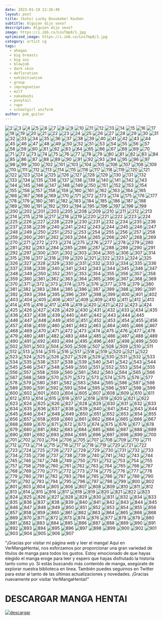 ```yaml
---
date: 2023-01-19 12:26:40
layout: post
title: (koto) Lucky Dosukebe! Kouhen
subtitle: Alguien dijo sexo?
description: Alguien dijo sexo?
image: https://i.ibb.co/LnsTmp8/1.jpg
optimized_image: https://i.ibb.co/LnsTmp8/1.jpg
category: artist cg
tags:
  - ahegao
  - big breasts
  - big ass
  - blowjob
  - dark skin
  - defloration
  - exhibitionism
  - group
  - impregnation
  - milf
  - nakadashi
  - ponytail
  - rape
  - schoolgirl uniform
author: pak_guitar
---
```


<img src="https://i.ibb.co/TT2X3t0/2.jpg" alt="2" border="0">

<img src="https://i.ibb.co/8srjfmf/3.jpg" alt="3" border="0">

<img src="https://i.ibb.co/Yhrx23S/4.jpg" alt="4" border="0">

<img src="https://i.ibb.co/ZMzzsFp/5.jpg" alt="5" border="0">

<img src="https://i.ibb.co/G3v2JV3/6.jpg" alt="6" border="0">

<img src="https://i.ibb.co/3CxzWrK/7.jpg" alt="7" border="0">

<img src="https://i.ibb.co/D7H3THk/8.jpg" alt="8" border="0">

<img src="https://i.ibb.co/qmNRnKy/9.jpg" alt="9" border="0">

<img src="https://i.ibb.co/d5JxpXQ/10.jpg" alt="10" border="0">

<img src="https://i.ibb.co/9tJ2HxB/11.jpg" alt="11" border="0">

<img src="https://i.ibb.co/gFQVtc6/12.jpg" alt="12" border="0">

<img src="https://i.ibb.co/Dzc57SR/13.jpg" alt="13" border="0">

<img src="https://i.ibb.co/zfGwZvk/14.jpg" alt="14" border="0">

<img src="https://i.ibb.co/cL3gpHj/15.jpg" alt="15" border="0">

<img src="https://i.ibb.co/FVPL8dq/16.jpg" alt="16" border="0">

<img src="https://i.ibb.co/688zbwv/17.jpg" alt="17" border="0">

<img src="https://i.ibb.co/vjJc5bM/18.jpg" alt="18" border="0">

<img src="https://i.ibb.co/xfh28zq/19.jpg" alt="19" border="0">

<img src="https://i.ibb.co/wdbsvcy/20.jpg" alt="20" border="0">

<img src="https://i.ibb.co/1dyHSc1/21.jpg" alt="21" border="0">

<img src="https://i.ibb.co/GCSV9xF/22.jpg" alt="22" border="0">

<img src="https://i.ibb.co/4mxgDSY/23.jpg" alt="23" border="0">

<img src="https://i.ibb.co/R9996B3/24.jpg" alt="24" border="0">

<img src="https://i.ibb.co/PsLtWkv/25.jpg" alt="25" border="0">

<img src="https://i.ibb.co/SN7pLtV/26.jpg" alt="26" border="0">

<img src="https://i.ibb.co/26g9s1f/27.jpg" alt="27" border="0">

<img src="https://i.ibb.co/Dk8JyDj/28.jpg" alt="28" border="0">

<img src="https://i.ibb.co/TvCWfKc/29.jpg" alt="29" border="0">

<img src="https://i.ibb.co/xHPNqWN/30.jpg" alt="30" border="0">

<img src="https://i.ibb.co/pW78tdR/31.jpg" alt="31" border="0">

<img src="https://i.ibb.co/Zz5ZGZ3/32.jpg" alt="32" border="0">

<img src="https://i.ibb.co/G7HsmxX/33.jpg" alt="33" border="0">

<img src="https://i.ibb.co/Kjktz0D/34.jpg" alt="34" border="0">

<img src="https://i.ibb.co/JHk5hvQ/35.jpg" alt="35" border="0">

<img src="https://i.ibb.co/cJ6RQBY/36.jpg" alt="36" border="0">

<img src="https://i.ibb.co/26XtRvz/37.jpg" alt="37" border="0">

<img src="https://i.ibb.co/wY6kckV/38.jpg" alt="38" border="0">

<img src="https://i.ibb.co/RvcPWS3/39.jpg" alt="39" border="0">

<img src="https://i.ibb.co/b6d7HGY/40.jpg" alt="40" border="0">

<img src="https://i.ibb.co/D9Zw8kH/41.jpg" alt="41" border="0">

<img src="https://i.ibb.co/hVjzfmn/42.jpg" alt="42" border="0">

<img src="https://i.ibb.co/C5Mmc29/43.jpg" alt="43" border="0">

<img src="https://i.ibb.co/0Bc40s0/44.jpg" alt="44" border="0">

<img src="https://i.ibb.co/CmhP4bL/45.jpg" alt="45" border="0">

<img src="https://i.ibb.co/qjpjYRV/46.jpg" alt="46" border="0">

<img src="https://i.ibb.co/X23BPsL/47.jpg" alt="47" border="0">

<img src="https://i.ibb.co/S619BWS/48.jpg" alt="48" border="0">

<img src="https://i.ibb.co/jHBnFjR/49.jpg" alt="49" border="0">

<img src="https://i.ibb.co/55s2Hzy/50.jpg" alt="50" border="0">

<img src="https://i.ibb.co/58WWKLF/52.jpg" alt="52" border="0">

<img src="https://i.ibb.co/rZF4RFw/51.jpg" alt="51" border="0">

<img src="https://i.ibb.co/QHMsdfB/53.jpg" alt="53" border="0">

<img src="https://i.ibb.co/KsPLmfQ/54.jpg" alt="54" border="0">

<img src="https://i.ibb.co/pbM250b/55.jpg" alt="55" border="0">

<img src="https://i.ibb.co/7KgwZXw/56.jpg" alt="56" border="0">

<img src="https://i.ibb.co/pWzrfFV/57.jpg" alt="57" border="0">

<img src="https://i.ibb.co/mydFdjL/58.jpg" alt="58" border="0">

<img src="https://i.ibb.co/gtxfZ7C/59.jpg" alt="59" border="0">

<img src="https://i.ibb.co/PM1jVGj/60.jpg" alt="60" border="0">

<img src="https://i.ibb.co/qrHQSF7/61.jpg" alt="61" border="0">

<img src="https://i.ibb.co/0ZH0yLh/62.jpg" alt="62" border="0">

<img src="https://i.ibb.co/DGx03Xy/63.jpg" alt="63" border="0">

<img src="https://i.ibb.co/kH71GJS/64.jpg" alt="64" border="0">

<img src="https://i.ibb.co/Y8wVKHX/65.jpg" alt="65" border="0">

<img src="https://i.ibb.co/0MQ53pQ/66.jpg" alt="66" border="0">

<img src="https://i.ibb.co/8Mp0GXX/67.jpg" alt="67" border="0">

<img src="https://i.ibb.co/fDH5JQg/68.jpg" alt="68" border="0">

<img src="https://i.ibb.co/g42VQQw/69.jpg" alt="69" border="0">

<img src="https://i.ibb.co/QjC1cN1/70.jpg" alt="70" border="0">

<img src="https://i.ibb.co/pfYQk97/71.jpg" alt="71" border="0">

<img src="https://i.ibb.co/bmy13V0/72.jpg" alt="72" border="0">

<img src="https://i.ibb.co/rc9LTrh/73.jpg" alt="73" border="0">

<img src="https://i.ibb.co/bPJh4VY/74.jpg" alt="74" border="0">

<img src="https://i.ibb.co/g35GnH1/75.jpg" alt="75" border="0">

<img src="https://i.ibb.co/6J36pjF/76.jpg" alt="76" border="0">

<img src="https://i.ibb.co/Z8KHCZ3/77.jpg" alt="77" border="0">

<img src="https://i.ibb.co/ngzmJN4/78.jpg" alt="78" border="0">

<img src="https://i.ibb.co/XXG6MT1/79.jpg" alt="79" border="0">

<img src="https://i.ibb.co/TMgb65W/80.jpg" alt="80" border="0">

<img src="https://i.ibb.co/bPxFbX2/81.jpg" alt="81" border="0">

<img src="https://i.ibb.co/ZN43XNH/82.jpg" alt="82" border="0">

<img src="https://i.ibb.co/p2jtSzK/83.jpg" alt="83" border="0">

<img src="https://i.ibb.co/w4tTtcS/84.jpg" alt="84" border="0">

<img src="https://i.ibb.co/ZH7dzYd/85.jpg" alt="85" border="0">

<img src="https://i.ibb.co/0Yz34Yt/86.jpg" alt="86" border="0">

<img src="https://i.ibb.co/wKfmRmk/87.jpg" alt="87" border="0">

<img src="https://i.ibb.co/2cRn3gQ/88.jpg" alt="88" border="0">

<img src="https://i.ibb.co/m91zwVv/89.jpg" alt="89" border="0">

<img src="https://i.ibb.co/6F3Kxk2/90.jpg" alt="90" border="0">

<img src="https://i.ibb.co/TcV1Yvz/91.jpg" alt="91" border="0">

<img src="https://i.ibb.co/JcVr4kg/92.jpg" alt="92" border="0">

<img src="https://i.ibb.co/VwswJdj/93.jpg" alt="93" border="0">

<img src="https://i.ibb.co/DYdZxHc/94.jpg" alt="94" border="0">

<img src="https://i.ibb.co/xmSvLkN/95.jpg" alt="95" border="0">

<img src="https://i.ibb.co/Bg88cz9/96.jpg" alt="96" border="0">

<img src="https://i.ibb.co/XxS0nVz/97.jpg" alt="97" border="0">

<img src="https://i.ibb.co/rww09YX/98.jpg" alt="98" border="0">

<img src="https://i.ibb.co/JzMkhCT/99.jpg" alt="99" border="0">

<img src="https://i.ibb.co/MD3jj7f/100.jpg" alt="100" border="0">

<img src="https://i.ibb.co/nnyXpQH/102.jpg" alt="102" border="0">

<img src="https://i.ibb.co/Db1JVhF/101.jpg" alt="101" border="0">

<img src="https://i.ibb.co/845dDTF/103.jpg" alt="103" border="0">

<img src="https://i.ibb.co/Tky3X7c/104.jpg" alt="104" border="0">

<img src="https://i.ibb.co/kKftF2Y/105.jpg" alt="105" border="0">

<img src="https://i.ibb.co/7rVrJDc/106.jpg" alt="106" border="0">

<img src="https://i.ibb.co/GQkPSQR/107.jpg" alt="107" border="0">

<img src="https://i.ibb.co/BPBZYZB/108.jpg" alt="108" border="0">

<img src="https://i.ibb.co/MVBLBWZ/109.jpg" alt="109" border="0">

<img src="https://i.ibb.co/9TY1qHk/110.jpg" alt="110" border="0">

<img src="https://i.ibb.co/r5ztJ2V/111.jpg" alt="111" border="0">

<img src="https://i.ibb.co/hdy8fq3/112.jpg" alt="112" border="0">

<img src="https://i.ibb.co/nBtgvqb/113.jpg" alt="113" border="0">

<img src="https://i.ibb.co/rvG6Mgy/114.jpg" alt="114" border="0">

<img src="https://i.ibb.co/swLCx2h/115.jpg" alt="115" border="0">

<img src="https://i.ibb.co/6YqQV9P/116.jpg" alt="116" border="0">

<img src="https://i.ibb.co/ZmfNsSx/117.jpg" alt="117" border="0">

<img src="https://i.ibb.co/6Z9g8mw/118.jpg" alt="118" border="0">

<img src="https://i.ibb.co/RgTNCM1/119.jpg" alt="119" border="0">

<img src="https://i.ibb.co/GCv0fD0/120.jpg" alt="120" border="0">

<img src="https://i.ibb.co/CzbXVyF/121.jpg" alt="121" border="0">

<img src="https://i.ibb.co/bJyDxz0/122.jpg" alt="122" border="0">

<img src="https://i.ibb.co/TKgqj1f/123.jpg" alt="123" border="0">

<img src="https://i.ibb.co/0DcTqJX/124.jpg" alt="124" border="0">

<img src="https://i.ibb.co/4PK0vX6/125.jpg" alt="125" border="0">

<img src="https://i.ibb.co/NWRyJcP/126.jpg" alt="126" border="0">

<img src="https://i.ibb.co/DKHYCNt/127.jpg" alt="127" border="0">

<img src="https://i.ibb.co/2KfGqWq/128.jpg" alt="128" border="0">

<img src="https://i.ibb.co/589dW2m/129.jpg" alt="129" border="0">

<img src="https://i.ibb.co/1d2WLbc/130.jpg" alt="130" border="0">

<img src="https://i.ibb.co/7jZLg09/131.jpg" alt="131" border="0">

<img src="https://i.ibb.co/rsPVgjy/132.jpg" alt="132" border="0">

<img src="https://i.ibb.co/Fbj1ZXQ/133.jpg" alt="133" border="0">

<img src="https://i.ibb.co/YjBcD2d/134.jpg" alt="134" border="0">

<img src="https://i.ibb.co/HtntvJp/135.jpg" alt="135" border="0">

<img src="https://i.ibb.co/rk7cVYd/136.jpg" alt="136" border="0">

<img src="https://i.ibb.co/7kZL3rj/137.jpg" alt="137" border="0">

<img src="https://i.ibb.co/LZdwKkW/138.jpg" alt="138" border="0">

<img src="https://i.ibb.co/L64Pm0B/139.jpg" alt="139" border="0">

<img src="https://i.ibb.co/G79DsJr/140.jpg" alt="140" border="0">

<img src="https://i.ibb.co/xz5J1Wj/141.jpg" alt="141" border="0">

<img src="https://i.ibb.co/DfK9Hyn/142.jpg" alt="142" border="0">

<img src="https://i.ibb.co/cv7zsWc/143.jpg" alt="143" border="0">

<img src="https://i.ibb.co/1JqKpZy/144.jpg" alt="144" border="0">

<img src="https://i.ibb.co/NxJH5Fz/145.jpg" alt="145" border="0">

<img src="https://i.ibb.co/Q8YBTKQ/146.jpg" alt="146" border="0">

<img src="https://i.ibb.co/rtKgwfS/147.jpg" alt="147" border="0">

<img src="https://i.ibb.co/FVPrBMQ/148.jpg" alt="148" border="0">

<img src="https://i.ibb.co/6FqF173/149.jpg" alt="149" border="0">

<img src="https://i.ibb.co/sFnr6BV/150.jpg" alt="150" border="0">

<img src="https://i.ibb.co/dL2r6Rh/151.jpg" alt="151" border="0">

<img src="https://i.ibb.co/y5ngNFc/152.jpg" alt="152" border="0">

<img src="https://i.ibb.co/bPrJDKb/153.jpg" alt="153" border="0">

<img src="https://i.ibb.co/L54t46P/154.jpg" alt="154" border="0">

<img src="https://i.ibb.co/VW8Lhrp/155.jpg" alt="155" border="0">

<img src="https://i.ibb.co/xffZnzC/156.jpg" alt="156" border="0">

<img src="https://i.ibb.co/ZJ8VQBR/157.jpg" alt="157" border="0">

<img src="https://i.ibb.co/cX25PD5/158.jpg" alt="158" border="0">

<img src="https://i.ibb.co/8M4z5HZ/159.jpg" alt="159" border="0">

<img src="https://i.ibb.co/MSdR90P/160.jpg" alt="160" border="0">

<img src="https://i.ibb.co/JnyQ0vS/161.jpg" alt="161" border="0">

<img src="https://i.ibb.co/6tCcssY/162.jpg" alt="162" border="0">

<img src="https://i.ibb.co/QjnjF0S/163.jpg" alt="163" border="0">

<img src="https://i.ibb.co/qBxk0kw/164.jpg" alt="164" border="0">

<img src="https://i.ibb.co/PWb8Z5m/165.jpg" alt="165" border="0">

<img src="https://i.ibb.co/qmGSSGk/166.jpg" alt="166" border="0">

<img src="https://i.ibb.co/7QcYK4n/167.jpg" alt="167" border="0">

<img src="https://i.ibb.co/Vp4fRWZ/168.jpg" alt="168" border="0">

<img src="https://i.ibb.co/Wy78c3w/169.jpg" alt="169" border="0">

<img src="https://i.ibb.co/xJKZJqh/170.jpg" alt="170" border="0">

<img src="https://i.ibb.co/c1SCrMV/171.jpg" alt="171" border="0">

<img src="https://i.ibb.co/X71n29M/172.jpg" alt="172" border="0">

<img src="https://i.ibb.co/bmkDpc9/173.jpg" alt="173" border="0">

<img src="https://i.ibb.co/LxfJsCc/174.jpg" alt="174" border="0">

<img src="https://i.ibb.co/8M8xzCx/175.jpg" alt="175" border="0">

<img src="https://i.ibb.co/BCPp6T5/176.jpg" alt="176" border="0">

<img src="https://i.ibb.co/2g2ScR9/177.jpg" alt="177" border="0">

<img src="https://i.ibb.co/KN9RmzP/178.jpg" alt="178" border="0">

<img src="https://i.ibb.co/XXmd85k/179.jpg" alt="179" border="0">

<img src="https://i.ibb.co/5vSCWKS/180.jpg" alt="180" border="0">

<img src="https://i.ibb.co/rxdHQLW/181.jpg" alt="181" border="0">

<img src="https://i.ibb.co/bXQnKBB/182.jpg" alt="182" border="0">

<img src="https://i.ibb.co/LzhFBrC/183.jpg" alt="183" border="0">

<img src="https://i.ibb.co/3MGxQch/184.jpg" alt="184" border="0">

<img src="https://i.ibb.co/L5kRY4v/185.jpg" alt="185" border="0">

<img src="https://i.ibb.co/g9R2qL1/186.jpg" alt="186" border="0">

<img src="https://i.ibb.co/sgdFK0r/187.jpg" alt="187" border="0">

<img src="https://i.ibb.co/wQSZ8Pc/188.jpg" alt="188" border="0">

<img src="https://i.ibb.co/MhkV2fM/189.jpg" alt="189" border="0">

<img src="https://i.ibb.co/2c05ZVr/190.jpg" alt="190" border="0">

<img src="https://i.ibb.co/N3nPkvb/191.jpg" alt="191" border="0">

<img src="https://i.ibb.co/zXQ1SjH/192.jpg" alt="192" border="0">

<img src="https://i.ibb.co/r6rb8NC/193.jpg" alt="193" border="0">

<img src="https://i.ibb.co/tY2cfW4/194.jpg" alt="194" border="0">

<img src="https://i.ibb.co/wSFb6ZN/195.jpg" alt="195" border="0">

<img src="https://i.ibb.co/hWV1dv8/196.jpg" alt="196" border="0">

<img src="https://i.ibb.co/hR9knXV/197.jpg" alt="197" border="0">

<img src="https://i.ibb.co/b1T3jJk/198.jpg" alt="198" border="0">

<img src="https://i.ibb.co/jgbNFCW/199.jpg" alt="199" border="0">

<img src="https://i.ibb.co/185LR9Y/200.jpg" alt="200" border="0">

<img src="https://i.ibb.co/dcB7Cqt/202.jpg" alt="202" border="0">

<img src="https://i.ibb.co/C2wqhBg/201.jpg" alt="201" border="0">

<img src="https://i.ibb.co/XkwmVzk/203.jpg" alt="203" border="0">

<img src="https://i.ibb.co/ZLcZDnM/205.jpg" alt="205" border="0">

<img src="https://i.ibb.co/NtYXtQ0/208.jpg" alt="208" border="0">

<img src="https://i.ibb.co/2v9DPrq/209.jpg" alt="209" border="0">

<img src="https://i.ibb.co/12jgWRf/210.jpg" alt="210" border="0">

<img src="https://i.ibb.co/MC4xMKR/211.jpg" alt="211" border="0">

<img src="https://i.ibb.co/XFSrBXh/212.jpg" alt="212" border="0">

<img src="https://i.ibb.co/rsfM9Sy/213.jpg" alt="213" border="0">

<img src="https://i.ibb.co/K2xkGrQ/214.jpg" alt="214" border="0">

<img src="https://i.ibb.co/cbRL2g2/215.jpg" alt="215" border="0">

<img src="https://i.ibb.co/Y0jx43y/216.jpg" alt="216" border="0">

<img src="https://i.ibb.co/fvnjkXq/217.jpg" alt="217" border="0">

<img src="https://i.ibb.co/2jLN1JJ/218.jpg" alt="218" border="0">

<img src="https://i.ibb.co/j4kprKc/219.jpg" alt="219" border="0">

<img src="https://i.ibb.co/s2fcYSs/220.jpg" alt="220" border="0">

<img src="https://i.ibb.co/Wy1vSg0/221.jpg" alt="221" border="0">

<img src="https://i.ibb.co/nr6bjBY/222.jpg" alt="222" border="0">

<img src="https://i.ibb.co/JjqwsLh/223.jpg" alt="223" border="0">

<img src="https://i.ibb.co/7bdgrFm/224.jpg" alt="224" border="0">

<img src="https://i.ibb.co/gwKDjst/225.jpg" alt="225" border="0">

<img src="https://i.ibb.co/KLBqNHj/226.jpg" alt="226" border="0">

<img src="https://i.ibb.co/JdRpzLB/227.jpg" alt="227" border="0">

<img src="https://i.ibb.co/7WsyZbV/228.jpg" alt="228" border="0">

<img src="https://i.ibb.co/Qm4p1Dv/229.jpg" alt="229" border="0">

<img src="https://i.ibb.co/YRb8YNw/230.jpg" alt="230" border="0">

<img src="https://i.ibb.co/hcmQFg3/231.jpg" alt="231" border="0">

<img src="https://i.ibb.co/7xfgvW9/232.jpg" alt="232" border="0">

<img src="https://i.ibb.co/gDxVK3T/234.jpg" alt="234" border="0">

<img src="https://i.ibb.co/rQk5yXc/235.jpg" alt="235" border="0">

<img src="https://i.ibb.co/cCYntCZ/236.jpg" alt="236" border="0">

<img src="https://i.ibb.co/YRjC08F/237.jpg" alt="237" border="0">

<img src="https://i.ibb.co/1nzWgFv/238.jpg" alt="238" border="0">

<img src="https://i.ibb.co/4j5gscf/239.jpg" alt="239" border="0">

<img src="https://i.ibb.co/bBhgNCL/240.jpg" alt="240" border="0">

<img src="https://i.ibb.co/X73jV7Y/241.jpg" alt="241" border="0">

<img src="https://i.ibb.co/smVJjyz/242.jpg" alt="242" border="0">

<img src="https://i.ibb.co/gJj7q88/243.jpg" alt="243" border="0">

<img src="https://i.ibb.co/N3PB4N7/244.jpg" alt="244" border="0">

<img src="https://i.ibb.co/qmCFMDD/245.jpg" alt="245" border="0">

<img src="https://i.ibb.co/c6YBN1b/246.jpg" alt="246" border="0">

<img src="https://i.ibb.co/3c8L26d/247.jpg" alt="247" border="0">

<img src="https://i.ibb.co/KKxbLms/248.jpg" alt="248" border="0">

<img src="https://i.ibb.co/Vpmdn2T/249.jpg" alt="249" border="0">

<img src="https://i.ibb.co/WB40CJS/250.jpg" alt="250" border="0">

<img src="https://i.ibb.co/HVQZ7zW/251.jpg" alt="251" border="0">

<img src="https://i.ibb.co/yq2qqrv/252.jpg" alt="252" border="0">

<img src="https://i.ibb.co/HHJhyjd/253.jpg" alt="253" border="0">

<img src="https://i.ibb.co/dM4c1yJ/254.jpg" alt="254" border="0">

<img src="https://i.ibb.co/XWnrGzX/255.jpg" alt="255" border="0">

<img src="https://i.ibb.co/QkKBVSJ/256.jpg" alt="256" border="0">

<img src="https://i.ibb.co/N1JzSnd/257.jpg" alt="257" border="0">

<img src="https://i.ibb.co/DG2gvQd/258.jpg" alt="258" border="0">

<img src="https://i.ibb.co/TBhT2kk/259.jpg" alt="259" border="0">

<img src="https://i.ibb.co/Zc4mWx8/260.jpg" alt="260" border="0">

<img src="https://i.ibb.co/PTZKDQH/261.jpg" alt="261" border="0">

<img src="https://i.ibb.co/gRLDxtP/262.jpg" alt="262" border="0">

<img src="https://i.ibb.co/Wn6gwz6/263.jpg" alt="263" border="0">

<img src="https://i.ibb.co/M247Y0V/264.jpg" alt="264" border="0">

<img src="https://i.ibb.co/QCJfTMg/265.jpg" alt="265" border="0">

<img src="https://i.ibb.co/BskgXYq/266.jpg" alt="266" border="0">

<img src="https://i.ibb.co/kKJSpZV/267.jpg" alt="267" border="0">

<img src="https://i.ibb.co/QrC6D0J/268.jpg" alt="268" border="0">

<img src="https://i.ibb.co/gjZVRHC/269.jpg" alt="269" border="0">

<img src="https://i.ibb.co/zVFZN5Q/270.jpg" alt="270" border="0">

<img src="https://i.ibb.co/CvTdbVS/271.jpg" alt="271" border="0">

<img src="https://i.ibb.co/Mg3gt7z/272.jpg" alt="272" border="0">

<img src="https://i.ibb.co/bP75Kz6/273.jpg" alt="273" border="0">

<img src="https://i.ibb.co/nmKD2tw/274.jpg" alt="274" border="0">

<img src="https://i.ibb.co/sHbrjgM/275.jpg" alt="275" border="0">

<img src="https://i.ibb.co/3NQVZ3X/276.jpg" alt="276" border="0">

<img src="https://i.ibb.co/dMNqSQY/277.jpg" alt="277" border="0">

<img src="https://i.ibb.co/XFQs9Y0/278.jpg" alt="278" border="0">

<img src="https://i.ibb.co/QX29j5n/279.jpg" alt="279" border="0">

<img src="https://i.ibb.co/4SKLY5L/280.jpg" alt="280" border="0">

<img src="https://i.ibb.co/WPQGZd7/281.jpg" alt="281" border="0">

<img src="https://i.ibb.co/Bt0yXqV/282.jpg" alt="282" border="0">

<img src="https://i.ibb.co/vzT0zt8/283.jpg" alt="283" border="0">

<img src="https://i.ibb.co/ZGSm0CQ/284.jpg" alt="284" border="0">

<img src="https://i.ibb.co/GtxGXVD/285.jpg" alt="285" border="0">

<img src="https://i.ibb.co/MBXN0Gj/286.jpg" alt="286" border="0">

<img src="https://i.ibb.co/k5CZ5r1/287.jpg" alt="287" border="0">

<img src="https://i.ibb.co/98LNc48/288.jpg" alt="288" border="0">

<img src="https://i.ibb.co/0QCNZrC/289.jpg" alt="289" border="0">

<img src="https://i.ibb.co/jwh9ZGr/290.jpg" alt="290" border="0">

<img src="https://i.ibb.co/NZjxNz5/291.jpg" alt="291" border="0">

<img src="https://i.ibb.co/kggfCM1/292.jpg" alt="292" border="0">

<img src="https://i.ibb.co/K9BCNNF/297.jpg" alt="297" border="0">

<img src="https://i.ibb.co/72w7c7m/300.jpg" alt="300" border="0">

<img src="https://i.ibb.co/WsN3KrP/301.jpg" alt="301" border="0">

<img src="https://i.ibb.co/37D5qwW/302.jpg" alt="302" border="0">

<img src="https://i.ibb.co/6gXwttS/303.jpg" alt="303" border="0">

<img src="https://i.ibb.co/b58NGy5/304.jpg" alt="304" border="0">

<img src="https://i.ibb.co/PcM5WHr/305.jpg" alt="305" border="0">

<img src="https://i.ibb.co/5LCTJhJ/306.jpg" alt="306" border="0">

<img src="https://i.ibb.co/N2kRdtC/307.jpg" alt="307" border="0">

<img src="https://i.ibb.co/6NzwKKv/314.jpg" alt="314" border="0">

<img src="https://i.ibb.co/MNfN4xf/315.jpg" alt="315" border="0">

<img src="https://i.ibb.co/SrDVdP1/316.jpg" alt="316" border="0">

<img src="https://i.ibb.co/vBYYy7S/317.jpg" alt="317" border="0">

<img src="https://i.ibb.co/MRXJzKv/318.jpg" alt="318" border="0">

<img src="https://i.ibb.co/k9mr476/319.jpg" alt="319" border="0">

<img src="https://i.ibb.co/q9tS1RC/320.jpg" alt="320" border="0">

<img src="https://i.ibb.co/1qXxYTw/321.jpg" alt="321" border="0">

<img src="https://i.ibb.co/dkLCsn9/322.jpg" alt="322" border="0">

<img src="https://i.ibb.co/0yF3SRr/323.jpg" alt="323" border="0">

<img src="https://i.ibb.co/mqZ2bm4/324.jpg" alt="324" border="0">

<img src="https://i.ibb.co/N1fFD9m/325.jpg" alt="325" border="0">

<img src="https://i.ibb.co/MkLx5Rk/326.jpg" alt="326" border="0">

<img src="https://i.ibb.co/4Jts28J/327.jpg" alt="327" border="0">

<img src="https://i.ibb.co/y0Phxxy/328.jpg" alt="328" border="0">

<img src="https://i.ibb.co/WBDSCcK/329.jpg" alt="329" border="0">

<img src="https://i.ibb.co/9rxrgBK/330.jpg" alt="330" border="0">

<img src="https://i.ibb.co/VJrD0Th/331.jpg" alt="331" border="0">

<img src="https://i.ibb.co/w0qDm59/332.jpg" alt="332" border="0">

<img src="https://i.ibb.co/sPNC4DV/333.jpg" alt="333" border="0">

<img src="https://i.ibb.co/9vLfyLh/334.jpg" alt="334" border="0">

<img src="https://i.ibb.co/4MBBRPy/335.jpg" alt="335" border="0">

<img src="https://i.ibb.co/XZHk078/336.jpg" alt="336" border="0">

<img src="https://i.ibb.co/xJHzvCF/337.jpg" alt="337" border="0">

<img src="https://i.ibb.co/nf5kVM8/338.jpg" alt="338" border="0">

<img src="https://i.ibb.co/N6mdNjV/339.jpg" alt="339" border="0">

<img src="https://i.ibb.co/XY59n39/340.jpg" alt="340" border="0">

<img src="https://i.ibb.co/5LgVCpD/341.jpg" alt="341" border="0">

<img src="https://i.ibb.co/2nxhZYx/342.jpg" alt="342" border="0">

<img src="https://i.ibb.co/y4Bggqj/343.jpg" alt="343" border="0">

<img src="https://i.ibb.co/2kcRdQT/344.jpg" alt="344" border="0">

<img src="https://i.ibb.co/zJKYXR9/345.jpg" alt="345" border="0">

<img src="https://i.ibb.co/4Zxxy7Y/346.jpg" alt="346" border="0">

<img src="https://i.ibb.co/RP0hK6T/347.jpg" alt="347" border="0">

<img src="https://i.ibb.co/XV0fMDT/348.jpg" alt="348" border="0">

<img src="https://i.ibb.co/FHnCFnj/349.jpg" alt="349" border="0">

<img src="https://i.ibb.co/x3J8ybj/350.jpg" alt="350" border="0">

<img src="https://i.ibb.co/2h4L98d/352.jpg" alt="352" border="0">

<img src="https://i.ibb.co/YyW6KSW/351.jpg" alt="351" border="0">

<img src="https://i.ibb.co/KGs5QRN/353.jpg" alt="353" border="0">

<img src="https://i.ibb.co/gwJg428/354.jpg" alt="354" border="0">

<img src="https://i.ibb.co/jWWzQsp/355.jpg" alt="355" border="0">

<img src="https://i.ibb.co/PryhKrB/356.jpg" alt="356" border="0">

<img src="https://i.ibb.co/DbdQh0V/357.jpg" alt="357" border="0">

<img src="https://i.ibb.co/KqD6SS7/358.jpg" alt="358" border="0">

<img src="https://i.ibb.co/symH1HG/359.jpg" alt="359" border="0">

<img src="https://i.ibb.co/tcPgBCb/360.jpg" alt="360" border="0">

<img src="https://i.ibb.co/R2TQ36v/361.jpg" alt="361" border="0">

<img src="https://i.ibb.co/tKkRBjK/362.jpg" alt="362" border="0">

<img src="https://i.ibb.co/NYc2pDX/363.jpg" alt="363" border="0">

<img src="https://i.ibb.co/TqkGkzn/364.jpg" alt="364" border="0">

<img src="https://i.ibb.co/FmPwzC4/365.jpg" alt="365" border="0">

<img src="https://i.ibb.co/tm48YcF/366.jpg" alt="366" border="0">

<img src="https://i.ibb.co/tzkz6cV/367.jpg" alt="367" border="0">

<img src="https://i.ibb.co/pnJRsb8/368.jpg" alt="368" border="0">

<img src="https://i.ibb.co/C7cmF3s/369.jpg" alt="369" border="0">

<img src="https://i.ibb.co/Lg7GLfy/370.jpg" alt="370" border="0">

<img src="https://i.ibb.co/qJzSKtB/371.jpg" alt="371" border="0">

<img src="https://i.ibb.co/0fm6NTp/372.jpg" alt="372" border="0">

<img src="https://i.ibb.co/Y7vYQWF/373.jpg" alt="373" border="0">

<img src="https://i.ibb.co/nfPwtQ0/374.jpg" alt="374" border="0">

<img src="https://i.ibb.co/s2YpnFG/375.jpg" alt="375" border="0">

<img src="https://i.ibb.co/rd3wgNp/376.jpg" alt="376" border="0">

<img src="https://i.ibb.co/9Yx13TN/377.jpg" alt="377" border="0">

<img src="https://i.ibb.co/RYDNqTW/378.jpg" alt="378" border="0">

<img src="https://i.ibb.co/cCZ09KF/379.jpg" alt="379" border="0">

<img src="https://i.ibb.co/NppgTbp/380.jpg" alt="380" border="0">

<img src="https://i.ibb.co/hBkX3rS/381.jpg" alt="381" border="0">

<img src="https://i.ibb.co/prPDqJF/382.jpg" alt="382" border="0">

<img src="https://i.ibb.co/9n1m9rx/383.jpg" alt="383" border="0">

<img src="https://i.ibb.co/sPpWcyv/384.jpg" alt="384" border="0">

<img src="https://i.ibb.co/yXT2pVb/385.jpg" alt="385" border="0">

<img src="https://i.ibb.co/tKr9qpR/386.jpg" alt="386" border="0">

<img src="https://i.ibb.co/L9Yf81n/387.jpg" alt="387" border="0">

<img src="https://i.ibb.co/2tvbcbB/389.jpg" alt="389" border="0">

<img src="https://i.ibb.co/ZhmDfCb/388.jpg" alt="388" border="0">

<img src="https://i.ibb.co/hgNw4B2/390.jpg" alt="390" border="0">

<img src="https://i.ibb.co/7Ng8QR5/391.jpg" alt="391" border="0">

<img src="https://i.ibb.co/NCfnf7N/392.jpg" alt="392" border="0">

<img src="https://i.ibb.co/gWwSHyh/393.jpg" alt="393" border="0">

<img src="https://i.ibb.co/4fY38ft/394.jpg" alt="394" border="0">

<img src="https://i.ibb.co/n7VXCTQ/395.jpg" alt="395" border="0">

<img src="https://i.ibb.co/54pfXbP/396.jpg" alt="396" border="0">

<img src="https://i.ibb.co/th3z5H1/397.jpg" alt="397" border="0">

<img src="https://i.ibb.co/y6GYHSC/398.jpg" alt="398" border="0">

<img src="https://i.ibb.co/wN01n3v/399.jpg" alt="399" border="0">

<img src="https://i.ibb.co/TWW2hjt/400.jpg" alt="400" border="0">

<img src="https://i.ibb.co/1M6sQLw/401.jpg" alt="401" border="0">

<img src="https://i.ibb.co/cx6JcqW/402.jpg" alt="402" border="0">

<img src="https://i.ibb.co/pjWG32D/403.jpg" alt="403" border="0">

<img src="https://i.ibb.co/C6F2FcQ/404.jpg" alt="404" border="0">

<img src="https://i.ibb.co/nmgkNyB/405.jpg" alt="405" border="0">

<img src="https://i.ibb.co/yNPMNBG/406.jpg" alt="406" border="0">

<img src="https://i.ibb.co/D5CxzDy/407.jpg" alt="407" border="0">

<img src="https://i.ibb.co/4TJWnWC/408.jpg" alt="408" border="0">

<img src="https://i.ibb.co/10KGBkG/409.jpg" alt="409" border="0">

<img src="https://i.ibb.co/KD2T1YS/410.jpg" alt="410" border="0">

<img src="https://i.ibb.co/7nkp9Cz/411.jpg" alt="411" border="0">

<img src="https://i.ibb.co/94yvdPz/412.jpg" alt="412" border="0">

<img src="https://i.ibb.co/CHWBqLh/413.jpg" alt="413" border="0">

<img src="https://i.ibb.co/74sNCYp/414.jpg" alt="414" border="0">

<img src="https://i.ibb.co/WnN0gfY/415.jpg" alt="415" border="0">

<img src="https://i.ibb.co/VjRgZhK/416.jpg" alt="416" border="0">

<img src="https://i.ibb.co/qnHzrsX/417.jpg" alt="417" border="0">

<img src="https://i.ibb.co/48GSvwF/418.jpg" alt="418" border="0">

<img src="https://i.ibb.co/rvfdyFx/419.jpg" alt="419" border="0">

<img src="https://i.ibb.co/BZc5j0Z/420.jpg" alt="420" border="0">


<img src="https://i.ibb.co/nM14wZn/421.jpg" alt="421" border="0">

<img src="https://i.ibb.co/Tgv6PHY/422.jpg" alt="422" border="0">

<img src="https://i.ibb.co/swD40w6/423.jpg" alt="423" border="0">

<img src="https://i.ibb.co/tCvPWGJ/424.jpg" alt="424" border="0">

<img src="https://i.ibb.co/Z2H3ygd/425.jpg" alt="425" border="0">

<img src="https://i.ibb.co/6XDbzJB/426.jpg" alt="426" border="0">

<img src="https://i.ibb.co/93hNhS7/427.jpg" alt="427" border="0">

<img src="https://i.ibb.co/Fn9zQXv/428.jpg" alt="428" border="0">

<img src="https://i.ibb.co/hZ9PQmS/429.jpg" alt="429" border="0">

<img src="https://i.ibb.co/wQqGtCt/430.jpg" alt="430" border="0">

<img src="https://i.ibb.co/pdS670J/431.jpg" alt="431" border="0">

<img src="https://i.ibb.co/hs2wK6N/432.jpg" alt="432" border="0">

<img src="https://i.ibb.co/bFSRVTn/433.jpg" alt="433" border="0">

<img src="https://i.ibb.co/5GSHdsW/434.jpg" alt="434" border="0">

<img src="https://i.ibb.co/JmTVf7Q/435.jpg" alt="435" border="0">

<img src="https://i.ibb.co/Hr8cHwX/436.jpg" alt="436" border="0">

<img src="https://i.ibb.co/zG3dG2g/437.jpg" alt="437" border="0">

<img src="https://i.ibb.co/Nsvmy0N/438.jpg" alt="438" border="0">

<img src="https://i.ibb.co/jrtqhDv/439.jpg" alt="439" border="0">

<img src="https://i.ibb.co/VvWY2pr/440.jpg" alt="440" border="0">

<img src="https://i.ibb.co/98zVdF7/441.jpg" alt="441" border="0">

<img src="https://i.ibb.co/NWYL4YQ/442.jpg" alt="442" border="0">

<img src="https://i.ibb.co/CJzwThq/443.jpg" alt="443" border="0">

<img src="https://i.ibb.co/CM4BXCj/444.jpg" alt="444" border="0">

<img src="https://i.ibb.co/5vzHKNs/445.jpg" alt="445" border="0">

<img src="https://i.ibb.co/JmfXyHX/446.jpg" alt="446" border="0">

<img src="https://i.ibb.co/YRmWyBY/447.jpg" alt="447" border="0">

<img src="https://i.ibb.co/D5t1dTv/448.jpg" alt="448" border="0">

<img src="https://i.ibb.co/LhfqVzS/449.jpg" alt="449" border="0">

<img src="https://i.ibb.co/YQYdgHp/450.jpg" alt="450" border="0">

<img src="https://i.ibb.co/LpG8tVt/451.jpg" alt="451" border="0">

<img src="https://i.ibb.co/nDR24W0/452.jpg" alt="452" border="0">

<img src="https://i.ibb.co/FhW3Vcs/453.jpg" alt="453" border="0">

<img src="https://i.ibb.co/Jk2Hrvp/454.jpg" alt="454" border="0">

<img src="https://i.ibb.co/RP2Khfn/455.jpg" alt="455" border="0">

<img src="https://i.ibb.co/NSGgBLd/456.jpg" alt="456" border="0">

<img src="https://i.ibb.co/g6CLFMT/457.jpg" alt="457" border="0">

<img src="https://i.ibb.co/2hsVs4K/458.jpg" alt="458" border="0">

<img src="https://i.ibb.co/bv931v3/459.jpg" alt="459" border="0">

<img src="https://i.ibb.co/5BwHCWB/460.jpg" alt="460" border="0">

<img src="https://i.ibb.co/ZVSKsDG/461.jpg" alt="461" border="0">

<img src="https://i.ibb.co/wJQNc0K/462.jpg" alt="462" border="0">

<img src="https://i.ibb.co/sPWX1Zj/463.jpg" alt="463" border="0">

<img src="https://i.ibb.co/25TJQsS/464.jpg" alt="464" border="0">

<img src="https://i.ibb.co/fCLjKh9/465.jpg" alt="465" border="0">

<img src="https://i.ibb.co/ZYyWcBJ/466.jpg" alt="466" border="0">

<img src="https://i.ibb.co/Kzp1dRN/467.jpg" alt="467" border="0">

<img src="https://i.ibb.co/DRF327P/468.jpg" alt="468" border="0">

<img src="https://i.ibb.co/G2tyNcx/469.jpg" alt="469" border="0">

<img src="https://i.ibb.co/6gZsQFY/470.jpg" alt="470" border="0">

<img src="https://i.ibb.co/9hqxX36/471.jpg" alt="471" border="0">

<img src="https://i.ibb.co/2Y7FYkL/472.jpg" alt="472" border="0">

<img src="https://i.ibb.co/YTVvrHR/473.jpg" alt="473" border="0">

<img src="https://i.ibb.co/ZxyNLRy/474.jpg" alt="474" border="0">

<img src="https://i.ibb.co/JxQKpqP/475.jpg" alt="475" border="0">

<img src="https://i.ibb.co/zrV9Cq9/476.jpg" alt="476" border="0">

<img src="https://i.ibb.co/G2Ft3vM/477.jpg" alt="477" border="0">

<img src="https://i.ibb.co/TL40PXX/478.jpg" alt="478" border="0">

<img src="https://i.ibb.co/Wt5gf1H/479.jpg" alt="479" border="0">

<img src="https://i.ibb.co/dPrgymc/480.jpg" alt="480" border="0">

<img src="https://i.ibb.co/7vdJs67/481.jpg" alt="481" border="0">

<img src="https://i.ibb.co/XYxKmX2/482.jpg" alt="482" border="0">

<img src="https://i.ibb.co/Hnrv7Px/483.jpg" alt="483" border="0">

<img src="https://i.ibb.co/bBsvZ2s/484.jpg" alt="484" border="0">

<img src="https://i.ibb.co/VV0DgJJ/485.jpg" alt="485" border="0">

<img src="https://i.ibb.co/BrZkW2J/486.jpg" alt="486" border="0">

<img src="https://i.ibb.co/wQfkt4h/487.jpg" alt="487" border="0">

<img src="https://i.ibb.co/TYH4qBT/488.jpg" alt="488" border="0">

<img src="https://i.ibb.co/qRRSY31/489.jpg" alt="489" border="0">

<img src="https://i.ibb.co/tYDzkQY/490.jpg" alt="490" border="0">

<img src="https://i.ibb.co/jwnWwQf/491.jpg" alt="491" border="0">

<img src="https://i.ibb.co/9GTcqPb/492.jpg" alt="492" border="0">

<img src="https://i.ibb.co/0fBhCmC/493.jpg" alt="493" border="0">

<img src="https://i.ibb.co/jf0gRRz/494.jpg" alt="494" border="0">

<img src="https://i.ibb.co/CV9GDMF/495.jpg" alt="495" border="0">

<img src="https://i.ibb.co/KFCWB3k/496.jpg" alt="496" border="0">

<img src="https://i.ibb.co/6ms7TBT/497.jpg" alt="497" border="0">

<img src="https://i.ibb.co/192tnHv/498.jpg" alt="498" border="0">

<img src="https://i.ibb.co/C8gXRsC/499.jpg" alt="499" border="0">

<img src="https://i.ibb.co/8zRsYHz/500.jpg" alt="500" border="0">

<img src="https://i.ibb.co/6Hz0wx0/502.jpg" alt="502" border="0">

<img src="https://i.ibb.co/x2mM40V/501.jpg" alt="501" border="0">

<img src="https://i.ibb.co/RjRxXMz/503.jpg" alt="503" border="0">

<img src="https://i.ibb.co/597ZcHy/504.jpg" alt="504" border="0">

<img src="https://i.ibb.co/bXdbgLk/505.jpg" alt="505" border="0">

<img src="https://i.ibb.co/K9gGtx4/506.jpg" alt="506" border="0">

<img src="https://i.ibb.co/WVwkfGj/507.jpg" alt="507" border="0">

<img src="https://i.ibb.co/DQV8rqw/508.jpg" alt="508" border="0">

<img src="https://i.ibb.co/c2mY9Sc/509.jpg" alt="509" border="0">

<img src="https://i.ibb.co/fS5gx1h/510.jpg" alt="510" border="0">

<img src="https://i.ibb.co/DKpxv7R/511.jpg" alt="511" border="0">

<img src="https://i.ibb.co/J31xFSQ/512.jpg" alt="512" border="0">

<img src="https://i.ibb.co/nRG3bq4/513.jpg" alt="513" border="0">

<img src="https://i.ibb.co/wgm282y/514.jpg" alt="514" border="0">

<img src="https://i.ibb.co/LdWk9pY/515.jpg" alt="515" border="0">

<img src="https://i.ibb.co/2WBF1B6/516.jpg" alt="516" border="0">

<img src="https://i.ibb.co/ZKzLVfZ/517.jpg" alt="517" border="0">

<img src="https://i.ibb.co/sgvQb5j/518.jpg" alt="518" border="0">

<img src="https://i.ibb.co/vLkm73D/519.jpg" alt="519" border="0">

<img src="https://i.ibb.co/nPzBdcF/520.jpg" alt="520" border="0">

<img src="https://i.ibb.co/yd44v9h/521.jpg" alt="521" border="0">

<img src="https://i.ibb.co/QpYBnhf/522.jpg" alt="522" border="0">

<img src="https://i.ibb.co/pjdSY1J/523.jpg" alt="523" border="0">

<img src="https://i.ibb.co/RSByy6C/524.jpg" alt="524" border="0">

<img src="https://i.ibb.co/PjhJ9Z9/525.jpg" alt="525" border="0">

<img src="https://i.ibb.co/kHmyyJV/526.jpg" alt="526" border="0">

<img src="https://i.ibb.co/Dr7c9nL/527.jpg" alt="527" border="0">

<img src="https://i.ibb.co/R9HDR5Q/528.jpg" alt="528" border="0">

<img src="https://i.ibb.co/CsxNG7D/529.jpg" alt="529" border="0">

<img src="https://i.ibb.co/hsDfvDz/530.jpg" alt="530" border="0">

<img src="https://i.ibb.co/nkJsMbn/531.jpg" alt="531" border="0">

<img src="https://i.ibb.co/5v2bQMN/532.jpg" alt="532" border="0">

<img src="https://i.ibb.co/7KHg455/533.jpg" alt="533" border="0">

<img src="https://i.ibb.co/0qf4Nvz/534.jpg" alt="534" border="0">

<img src="https://i.ibb.co/q0XDWbY/535.jpg" alt="535" border="0">

<img src="https://i.ibb.co/QcfR1cG/536.jpg" alt="536" border="0">

<img src="https://i.ibb.co/Fq1fNtV/537.jpg" alt="537" border="0">

<img src="https://i.ibb.co/yf7bycG/538.jpg" alt="538" border="0">

<img src="https://i.ibb.co/mDwBDmp/539.jpg" alt="539" border="0">

<img src="https://i.ibb.co/y56rtbb/540.jpg" alt="540" border="0">

<img src="https://i.ibb.co/SNLr1HL/541.jpg" alt="541" border="0">

<img src="https://i.ibb.co/51PCKZc/542.jpg" alt="542" border="0">

<img src="https://i.ibb.co/4g9VsCM/543.jpg" alt="543" border="0">

<img src="https://i.ibb.co/VgdwPV5/544.jpg" alt="544" border="0">

<img src="https://i.ibb.co/0JN5zsh/545.jpg" alt="545" border="0">

<img src="https://i.ibb.co/h11Bppd/546.jpg" alt="546" border="0">

<img src="https://i.ibb.co/p3qwMKW/547.jpg" alt="547" border="0">

<img src="https://i.ibb.co/s9C1cCL/548.jpg" alt="548" border="0">

<img src="https://i.ibb.co/JFVqZwy/549.jpg" alt="549" border="0">

<img src="https://i.ibb.co/r76CGPG/550.jpg" alt="550" border="0">

<img src="https://i.ibb.co/k2vrTbW/551.jpg" alt="551" border="0">

<img src="https://i.ibb.co/zFbKrc4/552.jpg" alt="552" border="0">

<img src="https://i.ibb.co/B2CCN7b/553.jpg" alt="553" border="0">

<img src="https://i.ibb.co/sWw0Fwg/554.jpg" alt="554" border="0">

<img src="https://i.ibb.co/PzRc7YF/555.jpg" alt="555" border="0">

<img src="https://i.ibb.co/xKbKqBf/556.jpg" alt="556" border="0">

<img src="https://i.ibb.co/s6tbjq5/557.jpg" alt="557" border="0">

<img src="https://i.ibb.co/gSf2Fb4/558.jpg" alt="558" border="0">

<img src="https://i.ibb.co/1JQfk3v/559.jpg" alt="559" border="0">

<img src="https://i.ibb.co/10JTLvt/560.jpg" alt="560" border="0">

<img src="https://i.ibb.co/vdVFFHL/561.jpg" alt="561" border="0">

<img src="https://i.ibb.co/Vtjn9Bz/562.jpg" alt="562" border="0">

<img src="https://i.ibb.co/T2m2PHT/563.jpg" alt="563" border="0">

<img src="https://i.ibb.co/gvJvNKv/564.jpg" alt="564" border="0">

<img src="https://i.ibb.co/tZ65Xhd/565.jpg" alt="565" border="0">

<img src="https://i.ibb.co/SrkjDQj/566.jpg" alt="566" border="0">

<img src="https://i.ibb.co/qpm9BPs/567.jpg" alt="567" border="0">

<img src="https://i.ibb.co/9hnQhrK/568.jpg" alt="568" border="0">

<img src="https://i.ibb.co/xYWsZx7/569.jpg" alt="569" border="0">

<img src="https://i.ibb.co/d7r5KfX/570.jpg" alt="570" border="0">

<img src="https://i.ibb.co/BZW7hsc/571.jpg" alt="571" border="0">

<img src="https://i.ibb.co/NYQ3Yp4/572.jpg" alt="572" border="0">

<img src="https://i.ibb.co/w7KhR1s/573.jpg" alt="573" border="0">

<img src="https://i.ibb.co/Jmw0vqR/574.jpg" alt="574" border="0">

<img src="https://i.ibb.co/yq6fGPP/575.jpg" alt="575" border="0">

<img src="https://i.ibb.co/d039FYm/576.jpg" alt="576" border="0">

<img src="https://i.ibb.co/t2syYLL/577.jpg" alt="577" border="0">

<img src="https://i.ibb.co/F5nDL0Y/578.jpg" alt="578" border="0">

<img src="https://i.ibb.co/VtF3d7C/579.jpg" alt="579" border="0">

<img src="https://i.ibb.co/1GSw2KW/580.jpg" alt="580" border="0">

<img src="https://i.ibb.co/Bwck0Fd/581.jpg" alt="581" border="0">

<img src="https://i.ibb.co/CWyYcFg/582.jpg" alt="582" border="0">

<img src="https://i.ibb.co/1QjyMjH/583.jpg" alt="583" border="0">

<img src="https://i.ibb.co/XYQFnKP/584.jpg" alt="584" border="0">

<img src="https://i.ibb.co/qdKpqr8/585.jpg" alt="585" border="0">

<img src="https://i.ibb.co/7W9yXYZ/586.jpg" alt="586" border="0">

<img src="https://i.ibb.co/GpSZp8b/587.jpg" alt="587" border="0">

<img src="https://i.ibb.co/0X9zsYt/588.jpg" alt="588" border="0">

<img src="https://i.ibb.co/QXFrG8D/589.jpg" alt="589" border="0">

<img src="https://i.ibb.co/dBHFnJ0/590.jpg" alt="590" border="0">

<img src="https://i.ibb.co/vz3X8Yk/591.jpg" alt="591" border="0">

<img src="https://i.ibb.co/1zV61X3/592.jpg" alt="592" border="0">

<img src="https://i.ibb.co/7GbQwD3/593.jpg" alt="593" border="0">

<img src="https://i.ibb.co/N9HGNJf/594.jpg" alt="594" border="0">

<img src="https://i.ibb.co/WnvLNbZ/595.jpg" alt="595" border="0">

<img src="https://i.ibb.co/L1h9bYs/596.jpg" alt="596" border="0">

<img src="https://i.ibb.co/mqKJvL6/597.jpg" alt="597" border="0">

<img src="https://i.ibb.co/jJLK8q7/598.jpg" alt="598" border="0">

<img src="https://i.ibb.co/zXj0s2f/599.jpg" alt="599" border="0">

<img src="https://i.ibb.co/4sLrkB9/600.jpg" alt="600" border="0">

<img src="https://i.ibb.co/4M1L4HN/602.jpg" alt="602" border="0">

<img src="https://i.ibb.co/DbqV6vp/601.jpg" alt="601" border="0">

<img src="https://i.ibb.co/JkdWcvw/603.jpg" alt="603" border="0">

<img src="https://i.ibb.co/Brx4DhV/604.jpg" alt="604" border="0">

<img src="https://i.ibb.co/58T6qFY/605.jpg" alt="605" border="0">

<img src="https://i.ibb.co/Qb7jPFy/607.jpg" alt="607" border="0">

<img src="https://i.ibb.co/xXSd16t/608.jpg" alt="608" border="0">

<img src="https://i.ibb.co/mHBCCrG/609.jpg" alt="609" border="0">

<img src="https://i.ibb.co/vXjnJwB/610.jpg" alt="610" border="0">

<img src="https://i.ibb.co/sQMj2zy/611.jpg" alt="611" border="0">

<img src="https://i.ibb.co/fnSYvCh/612.jpg" alt="612" border="0">

<img src="https://i.ibb.co/n0j5CPk/613.jpg" alt="613" border="0">

<img src="https://i.ibb.co/10mZSXj/614.jpg" alt="614" border="0">

<img src="https://i.ibb.co/QbBRWHF/615.jpg" alt="615" border="0">

<img src="https://i.ibb.co/kMDy4XV/616.jpg" alt="616" border="0">

<img src="https://i.ibb.co/TB5tSXH/617.jpg" alt="617" border="0">

<img src="https://i.ibb.co/23rcF2x/618.jpg" alt="618" border="0">


<img src="https://i.ibb.co/Kq3574P/619.jpg" alt="619" border="0">

<img src="https://i.ibb.co/9T5HVq8/620.jpg" alt="620" border="0">

<img src="https://i.ibb.co/RHRLsQ1/621.jpg" alt="621" border="0">

<img src="https://i.ibb.co/pyTZRcy/622.jpg" alt="622" border="0">

<img src="https://i.ibb.co/h950qNc/623.jpg" alt="623" border="0">

<img src="https://i.ibb.co/3Bj5Py8/624.jpg" alt="624" border="0">

<img src="https://i.ibb.co/Xbcm4PK/625.jpg" alt="625" border="0">

<img src="https://i.ibb.co/9gFBWQv/626.jpg" alt="626" border="0">

<img src="https://i.ibb.co/pKsSLS9/627.jpg" alt="627" border="0">

<img src="https://i.ibb.co/BtFsJ0L/628.jpg" alt="628" border="0">

<img src="https://i.ibb.co/Yh6CpcB/629.jpg" alt="629" border="0">

<img src="https://i.ibb.co/ZcmDPVf/630.jpg" alt="630" border="0">

<img src="https://i.ibb.co/dJ55Wvz/631.jpg" alt="631" border="0">

<img src="https://i.ibb.co/mRmjTPc/632.jpg" alt="632" border="0">

<img src="https://i.ibb.co/ZWQqgxy/633.jpg" alt="633" border="0">

<img src="https://i.ibb.co/0jrwR6K/634.jpg" alt="634" border="0">

<img src="https://i.ibb.co/60mM4Tw/635.jpg" alt="635" border="0">

<img src="https://i.ibb.co/jRdHTDb/636.jpg" alt="636" border="0">

<img src="https://i.ibb.co/kmVJKLT/637.jpg" alt="637" border="0">

<img src="https://i.ibb.co/1dg00x3/638.jpg" alt="638" border="0">

<img src="https://i.ibb.co/B28v2KW/639.jpg" alt="639" border="0">

<img src="https://i.ibb.co/JKQ5LQZ/640.jpg" alt="640" border="0">

<img src="https://i.ibb.co/B3CkhPB/641.jpg" alt="641" border="0">

<img src="https://i.ibb.co/yPCsG12/642.jpg" alt="642" border="0">

<img src="https://i.ibb.co/qkd001H/643.jpg" alt="643" border="0">

<img src="https://i.ibb.co/PM0fD6C/644.jpg" alt="644" border="0">

<img src="https://i.ibb.co/zQ16TBX/645.jpg" alt="645" border="0">

<img src="https://i.ibb.co/4pbHj2C/646.jpg" alt="646" border="0">

<img src="https://i.ibb.co/yYSVJdS/647.jpg" alt="647" border="0">

<img src="https://i.ibb.co/0yWHNTD/648.jpg" alt="648" border="0">

<img src="https://i.ibb.co/NjFfVmL/649.jpg" alt="649" border="0">

<img src="https://i.ibb.co/6wP08Xc/650.jpg" alt="650" border="0">

<img src="https://i.ibb.co/W65b7rp/651.jpg" alt="651" border="0">

<img src="https://i.ibb.co/jDhvpHQ/652.jpg" alt="652" border="0">

<img src="https://i.ibb.co/df9Ly8b/653.jpg" alt="653" border="0">

<img src="https://i.ibb.co/3mVxTdx/654.jpg" alt="654" border="0">

<img src="https://i.ibb.co/mJScpnn/655.jpg" alt="655" border="0">

<img src="https://i.ibb.co/Y2tTHmX/656.jpg" alt="656" border="0">

<img src="https://i.ibb.co/gVFR6m4/657.jpg" alt="657" border="0">

<img src="https://i.ibb.co/rx2LMCF/658.jpg" alt="658" border="0">

<img src="https://i.ibb.co/D17qqm8/659.jpg" alt="659" border="0">

<img src="https://i.ibb.co/r5CD3YZ/660.jpg" alt="660" border="0">

<img src="https://i.ibb.co/0X23HBw/661.jpg" alt="661" border="0">

<img src="https://i.ibb.co/x8kDTGD/662.jpg" alt="662" border="0">

<img src="https://i.ibb.co/dmxV3xM/664.jpg" alt="664" border="0">

<img src="https://i.ibb.co/GnfJDbn/665.jpg" alt="665" border="0">

<img src="https://i.ibb.co/LzsLJxJ/666.jpg" alt="666" border="0">

<img src="https://i.ibb.co/K6TrCVk/667.jpg" alt="667" border="0">

<img src="https://i.ibb.co/jL5whKV/668.jpg" alt="668" border="0">

<img src="https://i.ibb.co/nmfXtgK/669.jpg" alt="669" border="0">

<img src="https://i.ibb.co/bL6GTnm/670.jpg" alt="670" border="0">

<img src="https://i.ibb.co/FB4Cm5M/671.jpg" alt="671" border="0">

<img src="https://i.ibb.co/kBGk6MF/672.jpg" alt="672" border="0">

<img src="https://i.ibb.co/4mkv0DV/673.jpg" alt="673" border="0">

<img src="https://i.ibb.co/2YgfckX/674.jpg" alt="674" border="0">

<img src="https://i.ibb.co/34DqknP/675.jpg" alt="675" border="0">

<img src="https://i.ibb.co/hcLGzxR/676.jpg" alt="676" border="0">

<img src="https://i.ibb.co/xGgRD8s/677.jpg" alt="677" border="0">

<img src="https://i.ibb.co/V9CPZ9h/678.jpg" alt="678" border="0">

<img src="https://i.ibb.co/VLWVQgN/679.jpg" alt="679" border="0">

<img src="https://i.ibb.co/gVrHpfS/680.jpg" alt="680" border="0">

<img src="https://i.ibb.co/1JzKvB1/681.jpg" alt="681" border="0">

<img src="https://i.ibb.co/NF3YTnR/682.jpg" alt="682" border="0">

<img src="https://i.ibb.co/j8qr92b/683.jpg" alt="683" border="0">

<img src="https://i.ibb.co/NrvkqNj/684.jpg" alt="684" border="0">

<img src="https://i.ibb.co/DpF3ts4/685.jpg" alt="685" border="0">

<img src="https://i.ibb.co/VVQdytb/686.jpg" alt="686" border="0">

<img src="https://i.ibb.co/f9d7fbw/687.jpg" alt="687" border="0">

<img src="https://i.ibb.co/748VdLY/688.jpg" alt="688" border="0">

<img src="https://i.ibb.co/jytZqLv/689.jpg" alt="689" border="0">

<img src="https://i.ibb.co/q14rc3c/690.jpg" alt="690" border="0">

<img src="https://i.ibb.co/XYqB28w/691.jpg" alt="691" border="0">

<img src="https://i.ibb.co/hBQqYMX/692.jpg" alt="692" border="0">

<img src="https://i.ibb.co/SK8Ztjm/693.jpg" alt="693" border="0">

<img src="https://i.ibb.co/FDd4Fg3/694.jpg" alt="694" border="0">

<img src="https://i.ibb.co/wSy0pXC/695.jpg" alt="695" border="0">

<img src="https://i.ibb.co/CVV4QsM/696.jpg" alt="696" border="0">

<img src="https://i.ibb.co/x5wYyg0/697.jpg" alt="697" border="0">

<img src="https://i.ibb.co/gSzNpg1/698.jpg" alt="698" border="0">

<img src="https://i.ibb.co/y6JJ2wm/699.jpg" alt="699" border="0">

<img src="https://i.ibb.co/3vRVvS8/700.jpg" alt="700" border="0">

<img src="https://i.ibb.co/v49ccjq/701.jpg" alt="701" border="0">

<img src="https://i.ibb.co/hy8SYhS/702.jpg" alt="702" border="0">

<img src="https://i.ibb.co/LdwMBwT/703.jpg" alt="703" border="0">

<img src="https://i.ibb.co/TqYRh51/704.jpg" alt="704" border="0">

<img src="https://i.ibb.co/qWC3FtH/706.jpg" alt="706" border="0">

<img src="https://i.ibb.co/BGqq2bw/705.jpg" alt="705" border="0">

<img src="https://i.ibb.co/WFVQ8QB/707.jpg" alt="707" border="0">

<img src="https://i.ibb.co/zhTFSVL/708.jpg" alt="708" border="0">

<img src="https://i.ibb.co/YffBCJH/709.jpg" alt="709" border="0">

<img src="https://i.ibb.co/zbnFVJg/710.jpg" alt="710" border="0">

<img src="https://i.ibb.co/3C3wPBV/711.jpg" alt="711" border="0">

<img src="https://i.ibb.co/7g227y0/712.jpg" alt="712" border="0">

<img src="https://i.ibb.co/NYnkgx2/713.jpg" alt="713" border="0">

<img src="https://i.ibb.co/16RJmJf/714.jpg" alt="714" border="0">

<img src="https://i.ibb.co/6b6yvpQ/715.jpg" alt="715" border="0">

<img src="https://i.ibb.co/jh755JG/716.jpg" alt="716" border="0">

<img src="https://i.ibb.co/b20ChFZ/717.jpg" alt="717" border="0">

<img src="https://i.ibb.co/G33YWYG/718.jpg" alt="718" border="0">

<img src="https://i.ibb.co/RSFk6r4/719.jpg" alt="719" border="0">

<img src="https://i.ibb.co/2WDNFG4/720.jpg" alt="720" border="0">

<img src="https://i.ibb.co/9VTVmn3/721.jpg" alt="721" border="0">

<img src="https://i.ibb.co/MMBntgY/722.jpg" alt="722" border="0">

<img src="https://i.ibb.co/QQxWRK8/723.jpg" alt="723" border="0">

<img src="https://i.ibb.co/Qv3BWLL/724.jpg" alt="724" border="0">

<img src="https://i.ibb.co/T4FQK8m/725.jpg" alt="725" border="0">

<img src="https://i.ibb.co/BLvdS71/726.jpg" alt="726" border="0">

<img src="https://i.ibb.co/mvVBQR7/727.jpg" alt="727" border="0">

<img src="https://i.ibb.co/1fSmqkJ/728.jpg" alt="728" border="0">

<img src="https://i.ibb.co/rtZ0CpK/729.jpg" alt="729" border="0">

<img src="https://i.ibb.co/mT6pQRZ/730.jpg" alt="730" border="0">

<img src="https://i.ibb.co/ZYXcdGv/731.jpg" alt="731" border="0">

<img src="https://i.ibb.co/WBZWFFn/732.jpg" alt="732" border="0">

<img src="https://i.ibb.co/G9cnrs8/733.jpg" alt="733" border="0">

<img src="https://i.ibb.co/Hn9dHyL/734.jpg" alt="734" border="0">

<img src="https://i.ibb.co/XWY2rkG/735.jpg" alt="735" border="0">

<img src="https://i.ibb.co/ykKMQ0y/736.jpg" alt="736" border="0">

<img src="https://i.ibb.co/WDZwp5p/737.jpg" alt="737" border="0">

<img src="https://i.ibb.co/bbCGtF2/738.jpg" alt="738" border="0">

<img src="https://i.ibb.co/Nmg40WX/739.jpg" alt="739" border="0">

<img src="https://i.ibb.co/9pYPzZM/740.jpg" alt="740" border="0">

<img src="https://i.ibb.co/Sy6m2Hq/741.jpg" alt="741" border="0">

<img src="https://i.ibb.co/RYnwDSM/742.jpg" alt="742" border="0">

<img src="https://i.ibb.co/hmPwKzy/743.jpg" alt="743" border="0">

<img src="https://i.ibb.co/gmygCyQ/744.jpg" alt="744" border="0">

<img src="https://i.ibb.co/GQbWz8j/745.jpg" alt="745" border="0">

<img src="https://i.ibb.co/PM059r1/746.jpg" alt="746" border="0">

<img src="https://i.ibb.co/r6M86zs/747.jpg" alt="747" border="0">

<img src="https://i.ibb.co/7v8gk3z/748.jpg" alt="748" border="0">

<img src="https://i.ibb.co/Wfv2v97/749.jpg" alt="749" border="0">

<img src="https://i.ibb.co/sJh8XxH/750.jpg" alt="750" border="0">

<img src="https://i.ibb.co/qrTxxn2/751.jpg" alt="751" border="0">

<img src="https://i.ibb.co/2tCBfm3/752.jpg" alt="752" border="0">

<img src="https://i.ibb.co/0hmPDKT/753.jpg" alt="753" border="0">

<img src="https://i.ibb.co/Xx6wLbR/754.jpg" alt="754" border="0">

<img src="https://i.ibb.co/Bg0x3m5/755.jpg" alt="755" border="0">

<img src="https://i.ibb.co/s5f1qx7/757.jpg" alt="757" border="0">

<img src="https://i.ibb.co/h9Xtkf0/758.jpg" alt="758" border="0">

<img src="https://i.ibb.co/Bzjxgqy/759.jpg" alt="759" border="0">

<img src="https://i.ibb.co/8cdcRGZ/760.jpg" alt="760" border="0">

<img src="https://i.ibb.co/MZjXqDq/761.jpg" alt="761" border="0">

<img src="https://i.ibb.co/3mwrVhf/762.jpg" alt="762" border="0">

<img src="https://i.ibb.co/q9TFfQN/763.jpg" alt="763" border="0">

<img src="https://i.ibb.co/NFCG4J9/764.jpg" alt="764" border="0">

<img src="https://i.ibb.co/8gHWDYR/765.jpg" alt="765" border="0">

<img src="https://i.ibb.co/k0YWJ0k/766.jpg" alt="766" border="0">

<img src="https://i.ibb.co/5GCdznm/767.jpg" alt="767" border="0">

<img src="https://i.ibb.co/g4JbC6f/768.jpg" alt="768" border="0">

<img src="https://i.ibb.co/wsf32KR/769.jpg" alt="769" border="0">

<img src="https://i.ibb.co/QmXswNx/770.jpg" alt="770" border="0">

<img src="https://i.ibb.co/JktMtKh/771.jpg" alt="771" border="0">

<img src="https://i.ibb.co/S5yDFFS/772.jpg" alt="772" border="0">

<img src="https://i.ibb.co/MGRXG4s/773.jpg" alt="773" border="0">

<img src="https://i.ibb.co/V3QkfWN/774.jpg" alt="774" border="0">

<img src="https://i.ibb.co/0CzT86K/775.jpg" alt="775" border="0">

<img src="https://i.ibb.co/Tk1Lyg7/776.jpg" alt="776" border="0">

<img src="https://i.ibb.co/KwtKz5X/777.jpg" alt="777" border="0">

<img src="https://i.ibb.co/0B7cbQw/778.jpg" alt="778" border="0">

<img src="https://i.ibb.co/37q7y7y/779.jpg" alt="779" border="0">

<img src="https://i.ibb.co/CBqtRDf/780.jpg" alt="780" border="0">

<img src="https://i.ibb.co/1XCz5Zc/781.jpg" alt="781" border="0">

<img src="https://i.ibb.co/frr0tdN/782.jpg" alt="782" border="0">

<img src="https://i.ibb.co/NpYWpHz/783.jpg" alt="783" border="0">

<img src="https://i.ibb.co/dB8DzT1/784.jpg" alt="784" border="0">

<img src="https://i.ibb.co/ThX84ZR/785.jpg" alt="785" border="0">

<img src="https://i.ibb.co/2vjXkzR/786.jpg" alt="786" border="0">

<img src="https://i.ibb.co/yWSRtBt/787.jpg" alt="787" border="0">

<img src="https://i.ibb.co/sjMRR3W/789.jpg" alt="789" border="0">

<img src="https://i.ibb.co/b5DjmQC/790.jpg" alt="790" border="0">

<img src="https://i.ibb.co/T02DM7k/791.jpg" alt="791" border="0">

<img src="https://i.ibb.co/KKqmcnd/792.jpg" alt="792" border="0">

<img src="https://i.ibb.co/y61swyt/793.jpg" alt="793" border="0">

<img src="https://i.ibb.co/qjXsmKK/794.jpg" alt="794" border="0">

<img src="https://i.ibb.co/C08FpLN/795.jpg" alt="795" border="0">

<img src="https://i.ibb.co/ChrTgGH/796.jpg" alt="796" border="0">

<img src="https://i.ibb.co/vDfNcZh/797.jpg" alt="797" border="0">

<img src="https://i.ibb.co/HzK5gqT/798.jpg" alt="798" border="0">

<img src="https://i.ibb.co/6yGWdWR/799.jpg" alt="799" border="0">

<img src="https://i.ibb.co/pKC705w/800.jpg" alt="800" border="0">

<img src="https://i.ibb.co/d0RfcN9/802.jpg" alt="802" border="0">

<img src="https://i.ibb.co/qyzjGyK/801.jpg" alt="801" border="0">

<img src="https://i.ibb.co/KxtL1n0/803.jpg" alt="803" border="0">

<img src="https://i.ibb.co/dPw88d8/804.jpg" alt="804" border="0">

<img src="https://i.ibb.co/StjWzHf/805.jpg" alt="805" border="0">

<img src="https://i.ibb.co/HNH9Dy2/806.jpg" alt="806" border="0">

<img src="https://i.ibb.co/Yy3tTt8/807.jpg" alt="807" border="0">

<img src="https://i.ibb.co/P1XsC7P/808.jpg" alt="808" border="0">

<img src="https://i.ibb.co/LrKS3Ft/809.jpg" alt="809" border="0">

<img src="https://i.ibb.co/t3bQ4kX/810.jpg" alt="810" border="0">

<img src="https://i.ibb.co/DGj2RQ4/811.jpg" alt="811" border="0">

<img src="https://i.ibb.co/cg42d7V/812.jpg" alt="812" border="0">

<img src="https://i.ibb.co/4VrYcgk/813.jpg" alt="813" border="0">

<img src="https://i.ibb.co/VDdv1Gf/814.jpg" alt="814" border="0">

<img src="https://i.ibb.co/kSTTQt8/815.jpg" alt="815" border="0">

<img src="https://i.ibb.co/qd8BwYB/816.jpg" alt="816" border="0">

<img src="https://i.ibb.co/8m0PKqb/817.jpg" alt="817" border="0">

<img src="https://i.ibb.co/r2bPVcR/818.jpg" alt="818" border="0">

<img src="https://i.ibb.co/2ZXJhVn/819.jpg" alt="819" border="0">

<img src="https://i.ibb.co/JQPG6KF/820.jpg" alt="820" border="0">

<img src="https://i.ibb.co/R6fPpZz/821.jpg" alt="821" border="0">

<img src="https://i.ibb.co/2ZF48Q0/822.jpg" alt="822" border="0">

<img src="https://i.ibb.co/1qb9Xq1/823.jpg" alt="823" border="0">

<img src="https://i.ibb.co/GFSVnXD/824.jpg" alt="824" border="0">

<img src="https://i.ibb.co/RHzrc4t/825.jpg" alt="825" border="0">

<img src="https://i.ibb.co/C9F3nHD/826.jpg" alt="826" border="0">

<img src="https://i.ibb.co/GHD6df3/827.jpg" alt="827" border="0">

<img src="https://i.ibb.co/QcVrwKy/828.jpg" alt="828" border="0">

<img src="https://i.ibb.co/SBgJcpX/829.jpg" alt="829" border="0">

<img src="https://i.ibb.co/mRRJzsD/830.jpg" alt="830" border="0">

<img src="https://i.ibb.co/KG8CL0t/831.jpg" alt="831" border="0">

<img src="https://i.ibb.co/2vn8KjX/832.jpg" alt="832" border="0">

<img src="https://i.ibb.co/pzY3f7k/834.jpg" alt="834" border="0">

<img src="https://i.ibb.co/RQkGtjT/833.jpg" alt="833" border="0">

<img src="https://i.ibb.co/7Q5M0DN/835.jpg" alt="835" border="0">

<img src="https://i.ibb.co/wC3CWSr/836.jpg" alt="836" border="0">

<img src="https://i.ibb.co/tDRBwpG/837.jpg" alt="837" border="0">

<img src="https://i.ibb.co/SNWZGzY/838.jpg" alt="838" border="0">

<img src="https://i.ibb.co/xzrqysJ/839.jpg" alt="839" border="0">

<img src="https://i.ibb.co/F81Md6B/840.jpg" alt="840" border="0">

<img src="https://i.ibb.co/C8KY5Bg/841.jpg" alt="841" border="0">

<img src="https://i.ibb.co/PtK7jDt/842.jpg" alt="842" border="0">

<img src="https://i.ibb.co/gV2Lwfg/843.jpg" alt="843" border="0">

<img src="https://i.ibb.co/nDg6FC6/844.jpg" alt="844" border="0">

<img src="https://i.ibb.co/j3Zjw0y/845.jpg" alt="845" border="0">

<img src="https://i.ibb.co/vZTq8dp/846.jpg" alt="846" border="0">

<img src="https://i.ibb.co/YZd5cDh/847.jpg" alt="847" border="0">

<img src="https://i.ibb.co/dJ63Q3G/848.jpg" alt="848" border="0">

<img src="https://i.ibb.co/3m2H49P/849.jpg" alt="849" border="0">

<img src="https://i.ibb.co/nCcn5hT/850.jpg" alt="850" border="0">

<img src="https://i.ibb.co/hLtS37P/851.jpg" alt="851" border="0">

<img src="https://i.ibb.co/GWwX3CD/852.jpg" alt="852" border="0">

<img src="https://i.ibb.co/DrYDBXH/853.jpg" alt="853" border="0">

<img src="https://i.ibb.co/BGXgzD9/854.jpg" alt="854" border="0">

<img src="https://i.ibb.co/zrLr7zj/855.jpg" alt="855" border="0">

<img src="https://i.ibb.co/w46hfsd/856.jpg" alt="856" border="0">

<img src="https://i.ibb.co/Fs0H9w3/857.jpg" alt="857" border="0">

<img src="https://i.ibb.co/kKd3VPb/858.jpg" alt="858" border="0">

<img src="https://i.ibb.co/Ct6qcjJ/859.jpg" alt="859" border="0">

<img src="https://i.ibb.co/4gZ4LWQ/860.jpg" alt="860" border="0">

<img src="https://i.ibb.co/3rc7DLm/861.jpg" alt="861" border="0">

<img src="https://i.ibb.co/vX6wGRR/862.jpg" alt="862" border="0">

<img src="https://i.ibb.co/zNQbyh9/863.jpg" alt="863" border="0">

<img src="https://i.ibb.co/R98vGwR/864.jpg" alt="864" border="0">

<img src="https://i.ibb.co/bgtKWN2/865.jpg" alt="865" border="0">

<img src="https://i.ibb.co/P1CSwSX/866.jpg" alt="866" border="0">

<img src="https://i.ibb.co/Wpnt7B7/868.jpg" alt="868" border="0">

<img src="https://i.ibb.co/hBYpQcc/869.jpg" alt="869" border="0">

<img src="https://i.ibb.co/bm9dBPG/870.jpg" alt="870" border="0">

<img src="https://i.ibb.co/44K7C6Q/871.jpg" alt="871" border="0">

<img src="https://i.ibb.co/NnSDqqm/872.jpg" alt="872" border="0">

<img src="https://i.ibb.co/br13WSL/873.jpg" alt="873" border="0">

<img src="https://i.ibb.co/SBjzQCB/874.jpg" alt="874" border="0">

<img src="https://i.ibb.co/YdQhSWg/876.jpg" alt="876" border="0">

<img src="https://i.ibb.co/5RdtVHh/877.jpg" alt="877" border="0">

<img src="https://i.ibb.co/3cyz8PN/878.jpg" alt="878" border="0">

<img src="https://i.ibb.co/TrXxXYD/879.jpg" alt="879" border="0">

<img src="https://i.ibb.co/MkyLVsr/880.jpg" alt="880" border="0">

<img src="https://i.ibb.co/0GCvtpb/881.jpg" alt="881" border="0">

<img src="https://i.ibb.co/hCW2ckZ/882.jpg" alt="882" border="0">

<img src="https://i.ibb.co/ZGXX24G/883.jpg" alt="883" border="0">

<img src="https://i.ibb.co/gWhDS4Q/884.jpg" alt="884" border="0">

<img src="https://i.ibb.co/HnYQM1Q/885.jpg" alt="885" border="0">

<img src="https://i.ibb.co/1GC1WWg/886.jpg" alt="886" border="0">

<img src="https://i.ibb.co/Vm1HYMN/887.jpg" alt="887" border="0">

<img src="https://i.ibb.co/Ky5GWLh/888.jpg" alt="888" border="0">

<img src="https://i.ibb.co/6ZvmWZ3/889.jpg" alt="889" border="0">

<img src="https://i.ibb.co/dpsnjsv/890.jpg" alt="890" border="0">

<img src="https://i.ibb.co/0JWzvPK/891.jpg" alt="891" border="0">

<img src="https://i.ibb.co/vmL5DvX/892.jpg" alt="892" border="0">

<img src="https://i.ibb.co/WGG8nGm/893.jpg" alt="893" border="0">

<img src="https://i.ibb.co/PGtS1JF/894.jpg" alt="894" border="0">

<img src="https://i.ibb.co/z5nSVy0/895.jpg" alt="895" border="0">

<img src="https://i.ibb.co/17mbLcM/896.jpg" alt="896" border="0">

<img src="https://i.ibb.co/vsQdcGd/897.jpg" alt="897" border="0">

<img src="https://i.ibb.co/2nfzBqb/898.jpg" alt="898" border="0">

<img src="https://i.ibb.co/qrXQwXJ/899.jpg" alt="899" border="0">

<img src="https://i.ibb.co/4NWtnSq/900.jpg" alt="900" border="0">

<img src="https://i.ibb.co/FmhSNy3/902.jpg" alt="902" border="0">

<img src="https://i.ibb.co/KqL8c9y/901.jpg" alt="901" border="0">

<img src="https://i.ibb.co/WD8ZHqh/903.jpg" alt="903" border="0">

<img src="https://i.ibb.co/G9sQbGY/904.jpg" alt="904" border="0">

<img src="https://i.ibb.co/4TjgdWk/905.jpg" alt="905" border="0">

<img src="https://i.ibb.co/jvDKppL/906.jpg" alt="906" border="0">

<img src="https://i.ibb.co/z5B6G5R/907.jpg" alt="907" border="0">

"¡Gracias por visitar mi página web y leer el manga! Aquí en VerMangaHentai, nos esforzamos por proporcionar una gran variedad de títulos de manga para todos los gustos. Estoy emocionado de que hayas elegido el manga eroge para leer y espero que hayas disfrutado la historia tanto como yo. Si estás buscando más contenido de manga, asegúrate de explorar nuestra biblioteca en línea. También puedes seguirnos en Twitter para estar al tanto de las últimas actualizaciones y novedades. ¡Gracias nuevamente por visitar VerMangaHentai!"

# DESCARGAR MANGA HENTAI
<a href="https://exe.io/LuckyDosukebeKouhen"><img src="https://i.ibb.co/ph6KsCR/descargar.png" alt="descargar"/></a>